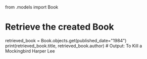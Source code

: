 from .models import Book

# Retrieve the created Book
retrieved_book = Book.objects.get(published_date="1984")
print(retrieved_book.title, retrieved_book.author)  # Output: To Kill a Mockingbird Harper Lee
